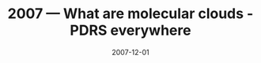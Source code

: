 ---
title: "2007 &mdash; What are molecular clouds - PDRS everywhere"
collection: publications
refereed: 'no'
date: "2007-12-01"
venue: "Molecules in Space and Laboratory"
paperurl: '' 
link: "https://ui.adsabs.harvard.edu/abs/2007msl..confE..95O"
citation: "Ossenkopf, V.; Rollig, M.; Cubick, M.; Stutzki, J., Molecules in Space and Laboratory, meeting held in Paris, France, May 14-18, 2007. Editors: J.L. Lemaire, F. Combes. ISBN: 9782901057581. Publisher: S. Diana, id.95"
---